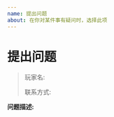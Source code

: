 ```yaml
---
name: 提出问题
about: 在你对某件事有疑问时，选择此项
---
```

# 提出问题
<!---
   ! 注意，在你发布此提问之前，请先确认以下几件事:
      1) 是否有人已发布类似的提问
      2) 是否能找到解决类似问题的文档
      3) 互联网中是否有相关解决问题的资料
--->
<!-- 请将所有内容都写在此行下面 --->
> 玩家名: 
>
> 联系方式: 


**问题描述:** 



<!-- TIPS: 使用 Markdown 语法编写 Issue 会更加美观哦 -->
